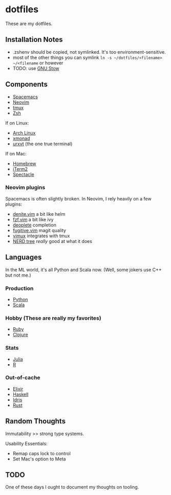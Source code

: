 dotfiles
========

These are my dotfiles.

## Installation Notes
* .zshenv should be copied, not symlinked. It's too environment-sensitive.
* most of the other things you can symlink `ln -s ~/dotfiles/<filename> ~/<filename` or however
* TODO: use [GNU Stow](http://brandon.invergo.net/news/2012-05-26-using-gnu-stow-to-manage-your-dotfiles.html)

## Components
* [Spacemacs](https://github.com/syl20bnr/spacemacs)
* [Neovim](https://neovim.io/)
* [tmux](https://tmux.github.io/)
* [Zsh](http://www.zsh.org/)

If on Linux:
* [Arch Linux](https://www.archlinux.org/)
* [xmonad](http://xmonad.org/)
* [urxvt](http://rxvt.sourceforge.net/) (the one true terminal)

If on Mac:
* [Homebrew](http://brew.sh/)
* [iTerm2](https://www.iterm2.com/)
* [Spectacle](https://www.spectacleapp.com/)

### Neovim plugins
Spacemacs is often slightly broken. In Neovim, I rely heavily on a few plugins:
* [denite.vim](https://github.com/Shougo/denite.nvim) a bit like helm
* [fzf.vim](https://github.com/junegunn/fzf.vim) a bit like ivy
* [deoplete](https://github.com/Shougo/deoplete.nvim) completion
* [fugitive.vim](https://github.com/tpope/vim-fugitive) magit quality
* [vimux](https://github.com/benmills/vimux) integrates with tmux
* [NERD tree](https://github.com/scrooloose/nerdtree) *really* good at what it does

## Languages
In the ML world, it's all Python and Scala now. (Well, some jokers use C++ but not me.)

### Production
* [Python](https://www.python.org/)
* [Scala](http://www.scala-lang.org/)

### Hobby (These are really my favorites)
* [Ruby](https://www.ruby-lang.org/en/)
* [Clojure](http://clojure.org/)

### Stats
* [Julia](http://julialang.org/)
* [R](https://www.r-project.org/)

### Out-of-cache
* [Elixir](https://elixir-lang.org/)
* [Haskell](https://www.haskell.org/)
* [Idris](https://www.idris-lang.org/)
* [Rust](https://www.rust-lang.org/)

## Random Thoughts
Immutability >> strong type systems.

Usability Essentials:
* Remap caps lock to control
* Set Mac's option to Meta

## TODO
One of these days I ought to document my thoughts on tooling.
